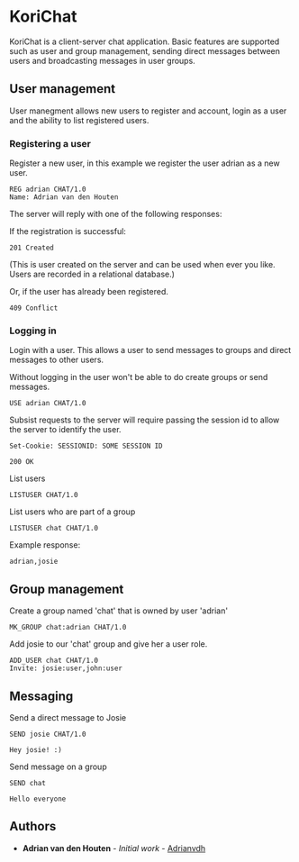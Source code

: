 # KoriChat
KoriChat is a client-server chat application. Basic features are supported such as user and
group management, sending direct messages between users and broadcasting messages in user groups.

## User management
User manegment allows new users to register and account, login as a user and the ability to list registered users.

### Registering a user
Register a new user, in this example we register the user adrian as a new user.

```
REG adrian CHAT/1.0
Name: Adrian van den Houten
```

The server will reply with one of the following responses:

If the registration is successful:
```
201 Created
```
(This is user created on the server and can be used when ever you like. Users are recorded in a relational database.)

Or, if the user has already been registered.

```
409 Conflict
```

### Logging in
Login with a user. This allows a user to send messages
to groups and direct messages to other users.

Without logging in the user won't be able to do create groups or
send messages.

```
USE adrian CHAT/1.0
```

Subsist requests to the server will require passing the session id to allow the server to identify the user.

```
Set-Cookie: SESSIONID: SOME SESSION ID

200 OK
```


List users

```
LISTUSER CHAT/1.0
```
List users who are part of a group
```
LISTUSER chat CHAT/1.0
```
Example response:

```
adrian,josie
```

## Group management

Create a group named 'chat' that is owned by user 'adrian'

```
MK_GROUP chat:adrian CHAT/1.0
```

Add josie to our 'chat' group and give her a user role.

```
ADD_USER chat CHAT/1.0
Invite: josie:user,john:user
```

## Messaging

Send a direct message to Josie

```
SEND josie CHAT/1.0

Hey josie! :)
```

Send message on a group
```
SEND chat

Hello everyone
```
## Authors

* **Adrian van den Houten** - *Initial work* - [Adrianvdh](https://github.com/Adrianvdh)
